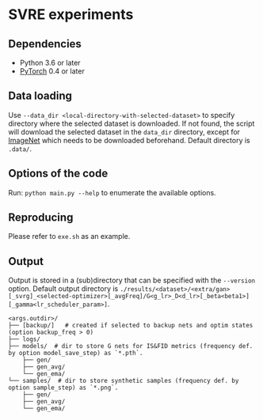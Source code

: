 # SVRE experiments

## Dependencies
- Python 3.6 or later
- [PyTorch](https://pytorch.org/) 0.4 or later

## Data loading
Use `--data_dir <local-directory-with-selected-dataset>` to specify directory where the selected dataset is downloaded. 
If not found, the script will download the selected dataset in the `data_dir` directory, except for [ImageNet](http://image-net.org/download-images) which needs to be downloaded beforehand. 
Default directory is `.data/`.

## Options of the code
Run: `python main.py --help` to enumerate the available options.

## Reproducing
Please refer to `exe.sh` as an example.

## Output
Output is stored in a (sub)directory that can be specified with the `--version` option.
Default output directory is `./results/<dataset>/<extra/gan>[_svrg]_<selected-optimizer>[_avgFreq]/G<g_lr>_D<d_lr>[_beta<beta1>][_gamma<lr_scheduler_param>]`.

```
<args.outdir>/
├── [backup/]   # created if selected to backup nets and optim states (option backup_freq > 0)
├── logs/ 
├── models/  # dir to store G nets for IS&FID metrics (frequency def. by option model_save_step) as `*.pth`.
    ├── gen/
    ├── gen_avg/
    └── gen_ema/
└── samples/  # dir to store synthetic samples (frequency def. by option sample_step) as `*.png`.
    ├── gen/
    ├── gen_avg/
    └── gen_ema/
```

